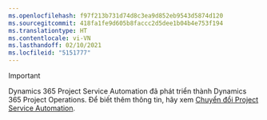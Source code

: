 ```yaml
---
ms.openlocfilehash: f97f213b731d74d8c3ea9d852eb9543d5874d120
ms.sourcegitcommit: 418fa1fe9d605b8faccc2d5dee1b04b4e753f194
ms.translationtype: HT
ms.contentlocale: vi-VN
ms.lasthandoff: 02/10/2021
ms.locfileid: "5151777"
---
```

> [!IMPORTANT]
> Dynamics 365 Project Service Automation đã phát triển thành Dynamics 365 Project Operations. Để biết thêm thông tin, hãy xem [Chuyển đổi Project Service Automation](https://dynamics.microsoft.com/en-us/project-service-automation/overview/).
